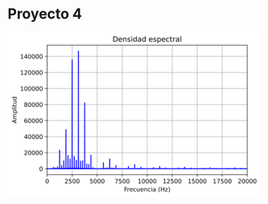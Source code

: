 # Proyecto 4

![Esta es una imagen de ejemplo](https://github.com/asael-guillen/Proyecto4/blob/main/densidad.png)


